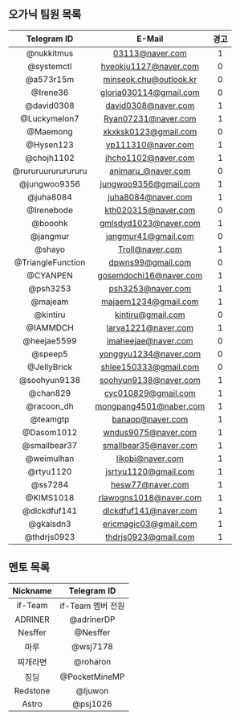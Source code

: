 ## 오가닉 팀원 목록
|Telegram ID|E-Mail|경고|
|:---------:|:----:|:-:|
|@nukkitmus|03113@naver.com|1|
|@systemctl|hyeokju1127@naver.com|0|
|@a573r15m|minseok.chu@outlook.kr|0|
|@Irene36|gloria030114@gmail.com|0|
|@david0308|david0308@naver.com|1|
|@Luckymelon7|Ryan07231@naver.com|1|
|@Maemong|xkxksk0123@gmail.com|0|
|@Hysen123|yp111310@naver.com|1|
|@chojh1102|jhcho1102@naver.com|1|
|@rururuurururururu|animaru_@naver.com|0|
|@jungwoo9356|jungwoo9356@gmail.com|1|
|@juha8084|juha8084@naver.com|1|
|@Irenebode|kth020315@naver.com|0|
|@booohk|gmlsdyd1023@naver.com|1|
|@jangmur|jangmur41@gmail.com|0|
|@shayo|Troll@naver.com|1|
|@TriangleFunction|dpwns99@gmail.com|0|
|@CYANPEN|gosemdochi16@naver.com|1|
|@psh3253|psh3253@naver.com|1|
|@majeam|majaem1234@gmail.com|1|
|@kintiru|kintiru@gmail.com|0|
|@IAMMDCH|larva1221@naver.com|1|
|@heejae5599|imaheejae@naver.com|0|
|@speep5|yonggyu1234@naver.com|0|
|@JellyBrick|shlee150333@gmail.com|0|
|@soohyun9138|soohyun9138@naver.com|1|
|@chan829|cyc010829@gmail.com|1|
|@racoon_dh|mongpang4501@naber.com|1|
|@teamgtp|banaop@naver.com|1|
|@Dasom1012|wndus9075@naver.com|1|
|@smallbear37|smallbear35@naver.com|1|
|@weimulhan|likobi@naver.com|1|
|@rtyu1120|jsrtyu1120@gmail.com|1|
|@ss7284|hesw77@naver.com|1|
|@KIMS1018|rlawogns1018@naver.com|1|
|@dlckdfuf141|dlckdfuf141@naver.com|1|
|@gkalsdn3|ericmagic03@gmail.com|1|
|@thdrjs0923|thdrjs0923@gmail.com|1|

## 멘토 목록
|Nickname|Telegram ID|
|:------:|:---------:|
|if-Team|if-Team 멤버 전원|
|ADRINER|@adrinerDP|
|Nesffer|@Nesffer|
|마루|@wsj7178|
|찌개라면|@roharon|
|징딩|@PocketMineMP|
|Redstone|@ljuwon|
|Astro|@psj1026|
